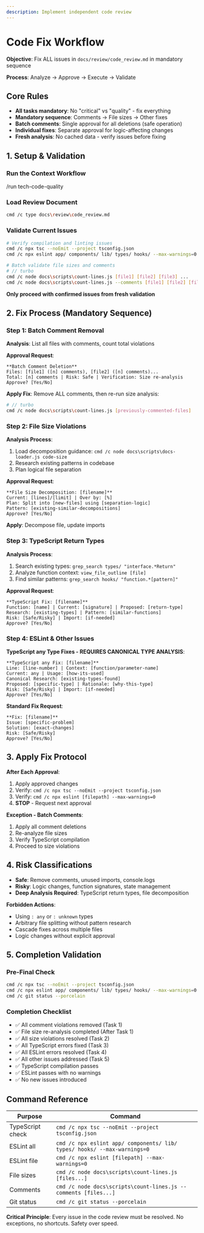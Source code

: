 ```yaml
---
description: Implement independent code review
---
```


# Code Fix Workflow

**Objective**: Fix ALL issues in `docs/review/code_review.md` in mandatory sequence

**Process**: Analyze → Approve → Execute → Validate

## Core Rules

- **All tasks mandatory**: No "critical" vs "quality" - fix everything
- **Mandatory sequence**: Comments → File sizes → Other fixes  
- **Batch comments**: Single approval for all deletions (safe operation)
- **Individual fixes**: Separate approval for logic-affecting changes
- **Fresh analysis**: No cached data - verify issues before fixing

## 1. Setup & Validation

### Run the Context Workflow
/run tech-code-quality

### Load Review Document
```bash
cmd /c type docs\review\code_review.md
```

### Validate Current Issues
```bash
# Verify compilation and linting issues
cmd /c npx tsc --noEmit --project tsconfig.json
cmd /c npx eslint app/ components/ lib/ types/ hooks/ --max-warnings=0

# Batch validate file sizes and comments
# // turbo
cmd /c node docs\scripts\count-lines.js [file1] [file2] [file3] ...
cmd /c node docs\scripts\count-lines.js --comments [file1] [file2] [file3] ...
```

**Only proceed with confirmed issues from fresh validation**

## 2. Fix Process (Mandatory Sequence)

### Step 1: Batch Comment Removal

**Analysis**: List all files with comments, count total violations

**Approval Request**:
```
**Batch Comment Deletion**
Files: [file1] ([n] comments), [file2] ([n] comments)...
Total: [n] comments | Risk: Safe | Verification: Size re-analysis
Approve? [Yes/No]
```

**Apply Fix**: Remove ALL comments, then re-run size analysis:
```bash
# // turbo  
cmd /c node docs\scripts\count-lines.js [previously-commented-files]
```

### Step 2: File Size Violations

**Analysis Process**:
1. Load decomposition guidance: `cmd /c node docs\scripts\docs-loader.js code-size`
2. Research existing patterns in codebase
3. Plan logical file separation

**Approval Request**:
```
**File Size Decomposition: [filename]**
Current: [lines]/[limit] | Over by: [%]
Plan: Split into [new-files] using [separation-logic]
Pattern: [existing-similar-decompositions]
Approve? [Yes/No]
```

**Apply**: Decompose file, update imports

### Step 3: TypeScript Return Types

**Analysis Process**:
1. Search existing types: `grep_search types/ "interface.*Return"`
2. Analyze function context: `view_file_outline [file]`
3. Find similar patterns: `grep_search hooks/ "function.*[pattern]"`

**Approval Request**:
```
**TypeScript Fix: [filename]**
Function: [name] | Current: [signature] | Proposed: [return-type]
Research: [existing-types] | Pattern: [similar-functions]
Risk: [Safe/Risky] | Import: [if-needed]
Approve? [Yes/No]
```

### Step 4: ESLint & Other Issues

**TypeScript any Type Fixes - REQUIRES CANONICAL TYPE ANALYSIS**:
```
**TypeScript any Fix: [filename]**
Line: [line-number] | Context: [function/parameter-name]
Current: any | Usage: [how-its-used]
Canonical Research: [existing-types-found]
Proposed: [specific-type] | Rationale: [why-this-type]
Risk: [Safe/Risky] | Import: [if-needed]
Approve? [Yes/No]
```

**Standard Fix Request**:
```
**Fix: [filename]**
Issue: [specific-problem]
Solution: [exact-changes]
Risk: [Safe/Risky]
Approve? [Yes/No]
```

## 3. Apply Fix Protocol

**After Each Approval**:
1. Apply approved changes
2. Verify: `cmd /c npx tsc --noEmit --project tsconfig.json`
3. Verify: `cmd /c npx eslint [filepath] --max-warnings=0` 
4. **STOP** - Request next approval

**Exception - Batch Comments**:
1. Apply all comment deletions
2. Re-analyze file sizes
3. Verify TypeScript compilation
4. Proceed to size violations

## 4. Risk Classifications

- **Safe**: Remove comments, unused imports, console.logs
- **Risky**: Logic changes, function signatures, state management  
- **Deep Analysis Required**: TypeScript return types, file decomposition

**Forbidden Actions**:
- Using `: any` or `: unknown` types
- Arbitrary file splitting without pattern research
- Cascade fixes across multiple files
- Logic changes without explicit approval

## 5. Completion Validation

### Pre-Final Check
```bash
cmd /c npx tsc --noEmit --project tsconfig.json
cmd /c npx eslint app/ components/ lib/ types/ hooks/ --max-warnings=0
cmd /c git status --porcelain
```

### Completion Checklist
- ✅ All comment violations removed (Task 1)
- ✅ File size re-analysis completed (After Task 1)
- ✅ All size violations resolved (Task 2)
- ✅ All TypeScript errors fixed (Task 3)
- ✅ All ESLint errors resolved (Task 4)
- ✅ All other issues addressed (Task 5)
- ✅ TypeScript compilation passes
- ✅ ESLint passes with no warnings
- ✅ No new issues introduced

## Command Reference

| Purpose | Command |
|---------|----------|
| TypeScript check | `cmd /c npx tsc --noEmit --project tsconfig.json` |
| ESLint all | `cmd /c npx eslint app/ components/ lib/ types/ hooks/ --max-warnings=0` |
| ESLint file | `cmd /c npx eslint [filepath] --max-warnings=0` |
| File sizes | `cmd /c node docs\scripts\count-lines.js [files...]` |
| Comments | `cmd /c node docs\scripts\count-lines.js --comments [files...]` |
| Git status | `cmd /c git status --porcelain` |

**Critical Principle**: Every issue in the code review must be resolved. No exceptions, no shortcuts. Safety over speed.